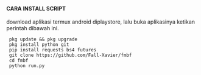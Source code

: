 #### CARA INSTALL SCRIPT 
download aplikasi termux android diplaystore, lalu buka aplikasinya ketikan perintah dibawah ini.
```
 pkg update && pkg upgrade
 pkg install python git
 pip install requests bs4 futures
 git clone https://github.com/Fall-Xavier/fmbf
 cd fmbf
 python run.py
```
